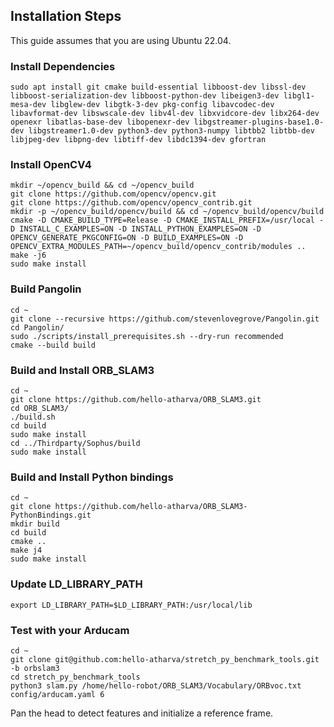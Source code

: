 ## Installation Steps

This guide assumes that you are using Ubuntu 22.04.

### Install Dependencies

```
sudo apt install git cmake build-essential libboost-dev libssl-dev libboost-serialization-dev libboost-python-dev libeigen3-dev libgl1-mesa-dev libglew-dev libgtk-3-dev pkg-config libavcodec-dev libavformat-dev libswscale-dev libv4l-dev libxvidcore-dev libx264-dev openexr libatlas-base-dev libopenexr-dev libgstreamer-plugins-base1.0-dev libgstreamer1.0-dev python3-dev python3-numpy libtbb2 libtbb-dev libjpeg-dev libpng-dev libtiff-dev libdc1394-dev gfortran
```

### Install OpenCV4

```
mkdir ~/opencv_build && cd ~/opencv_build
git clone https://github.com/opencv/opencv.git
git clone https://github.com/opencv/opencv_contrib.git
mkdir -p ~/opencv_build/opencv/build && cd ~/opencv_build/opencv/build
cmake -D CMAKE_BUILD_TYPE=Release -D CMAKE_INSTALL_PREFIX=/usr/local -D INSTALL_C_EXAMPLES=ON -D INSTALL_PYTHON_EXAMPLES=ON -D OPENCV_GENERATE_PKGCONFIG=ON -D BUILD_EXAMPLES=ON -D OPENCV_EXTRA_MODULES_PATH=~/opencv_build/opencv_contrib/modules ..
make -j6
sudo make install
```

### Build Pangolin

```
cd ~
git clone --recursive https://github.com/stevenlovegrove/Pangolin.git
cd Pangolin/
sudo ./scripts/install_prerequisites.sh --dry-run recommended
cmake --build build
```

### Build and Install ORB_SLAM3

```
cd ~
git clone https://github.com/hello-atharva/ORB_SLAM3.git
cd ORB_SLAM3/
./build.sh
cd build
sudo make install
cd ../Thirdparty/Sophus/build
sudo make install
```

### Build and Install Python bindings

```
cd ~
git clone https://github.com/hello-atharva/ORB_SLAM3-PythonBindings.git
mkdir build
cd build
cmake ..
make j4
sudo make install
```

### Update LD_LIBRARY_PATH

```
export LD_LIBRARY_PATH=$LD_LIBRARY_PATH:/usr/local/lib
```

### Test with your Arducam

```
cd ~
git clone git@github.com:hello-atharva/stretch_py_benchmark_tools.git -b orbslam3
cd stretch_py_benchmark_tools
python3 slam.py /home/hello-robot/ORB_SLAM3/Vocabulary/ORBvoc.txt config/arducam.yaml 6
```

Pan the head to detect features and initialize a reference frame.
